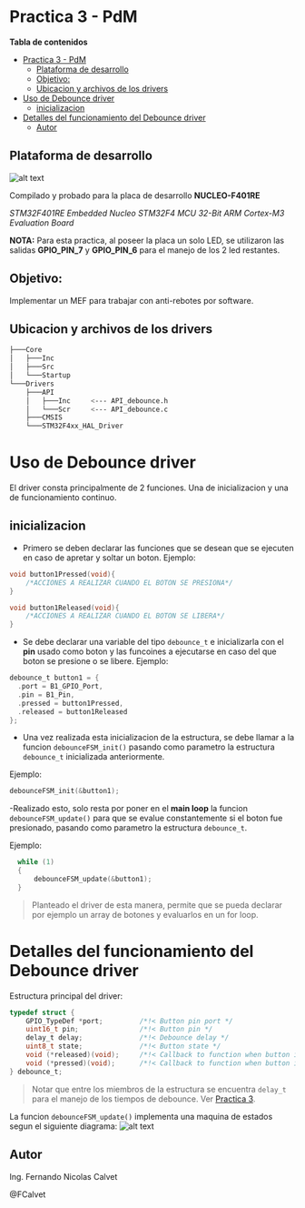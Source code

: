 # Practica 3 - PdM

**Tabla de contenidos**
- [Practica 3 - PdM](#practica-3---pdm)
  - [Plataforma de desarrollo](#plataforma-de-desarrollo)
  - [Objetivo:](#objetivo)
  - [Ubicacion y archivos de los drivers](#ubicacion-y-archivos-de-los-drivers)
- [Uso de Debounce driver](#uso-de-debounce-driver)
  - [inicializacion](#inicializacion)
- [Detalles del funcionamiento del Debounce driver](#detalles-del-funcionamiento-del-debounce-driver)
  - [Autor](#autor)

## Plataforma de desarrollo
![alt text](401RE.webp "Placa")

Compilado y probado para la placa de desarrollo **NUCLEO-F401RE**

*STM32F401RE Embedded Nucleo STM32F4 MCU 32-Bit ARM Cortex-M3 Evaluation Board*

**NOTA:** Para esta practica, al poseer la placa un solo LED, se utilizaron las salidas **GPIO_PIN_7** y **GPIO_PIN_6** para el manejo de los 2 led restantes.

## Objetivo:
Implementar un MEF para trabajar con anti-rebotes por software. 

## Ubicacion y archivos de los drivers
```bash
├───Core
│   ├───Inc
│   ├───Src
│   └───Startup
└───Drivers
    ├───API
    │   ├───Inc     <--- API_debounce.h
    │   └───Scr     <--- API_debounce.c
    ├───CMSIS
    └───STM32F4xx_HAL_Driver
```
# Uso de Debounce driver

El driver consta principalmente de 2 funciones. Una de inicializacion y una de funcionamiento continuo.

## inicializacion

- Primero se deben declarar las funciones que se desean que se ejecuten en caso de apretar y soltar un boton.
Ejemplo:
```C
void button1Pressed(void){
	/*ACCIONES A REALIZAR CUANDO EL BOTON SE PRESIONA*/
}

void button1Released(void){
	/*ACCIONES A REALIZAR CUANDO EL BOTON SE LIBERA*/
}
```
- Se debe declarar una variable del tipo `debounce_t` e inicializarla con el **pin** usado como boton y las funcoines a ejecutarse en caso del que boton se presione o se libere.
Ejemplo:

```C
debounce_t button1 = {
  .port = B1_GPIO_Port,
  .pin = B1_Pin,
  .pressed = button1Pressed,
  .released = button1Released
};
```

- Una vez realizada esta inicializacion de la estructura, se debe llamar a la funcion `debounceFSM_init()` pasando como parametro la estructura `debounce_t` inicializada anteriormente.

Ejemplo:

```C
debounceFSM_init(&button1);
```

-Realizado esto, solo resta por poner en el **main loop** la funcion `debounceFSM_update()` para que se evalue constantemente si el boton fue presionado, pasando como parametro la estructura `debounce_t`.

Ejemplo:

```C
  while (1)
  {
	  debounceFSM_update(&button1);
  }
```
> Planteado el driver de esta manera, permite que se pueda declarar por ejemplo un array de botones y evaluarlos en un for loop.

# Detalles del funcionamiento del Debounce driver

> 
Estructura principal del driver:
```C
typedef struct {
    GPIO_TypeDef *port;      	/*!< Button pin port */
    uint16_t pin;           	/*!< Button pin */
    delay_t delay;          	/*!< Debounce delay */
    uint8_t state;          	/*!< Button state */
    void (*released)(void); 	/*!< Callback to function when button is released */
    void (*pressed)(void);  	/*!< Callback to function when button is pressed */
} debounce_t;
```
>Notar que entre los miembros de la estructura se encuentra `delay_t` para el manejo de los tiempos de debounce. Ver [Practica 3](../PdM_Practica_3/).

La funcion `debounceFSM_update()` implementa una maquina de estados segun el siguiente diagrama:
![alt text](FSM_diagram.png "Diagrama")

## Autor

Ing. Fernando Nicolas Calvet

@FCalvet